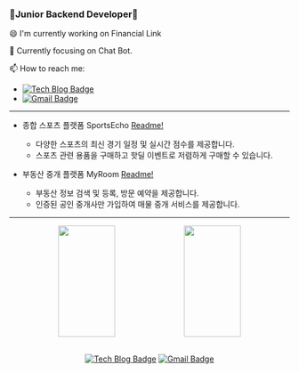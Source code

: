 <!--
**JungHyunMoon/JungHyunMoon** is a ✨ _special_ ✨ repository because its `README.md` (this file) appears on your GitHub profile.

Here are some ideas to get you started:

- 🔭 I’m currently working on ...
- 🌱 I’m currently learning ...
- 👯 I’m looking to collaborate on ...
- 🤔 I’m looking for help with ...
- 💬 Ask me about ...
- 📫 How to reach me: ...
- 😄 Pronouns: ...
- ⚡ Fun fact: ...
-->

### 🌱Junior Backend Developer🌱
😄 I'm currently working on Financial Link

🔭 Currently focusing on Chat Bot.

📫 How to reach me:

  - [![Tech Blog Badge](http://img.shields.io/badge/-Tech%20blog-black?style=flat-square&logo=velog&link=https://velog.io/@foqlzm12345/posts/)](https://velog.io/@foqlzm12345/posts/)
  - [![Gmail Badge](https://img.shields.io/badge/-Gmail-d14836?style=flat-square&logo=Gmail&logoColor=white&link=mailto:foqlzm12345@gmail.com)](mailto:foqlzm12345@gmail.com)

---

- 종합 스포츠 플랫폼 SportsEcho [Readme!](https://github.com/JungHyunMoon/EchoProject-BE)
  - 다양한 스포츠의 최신 경기 일정 및 실시간 점수를 제공합니다.
  - 스포츠 관련 용품을 구매하고 핫딜 이벤트로 저렴하게 구매할 수 있습니다.

- 부동산 중개 플랫폼 MyRoom [Readme!](https://github.com/JungHyunMoon/project_myroom)
  - 부동산 정보 검색 및 등록, 방문 예약을 제공합니다.
  - 인증된 공인 중개사만 가입하여 매물 중개 서비스를 제공합니다.

---


<div align=center>

  <div style="display: flex; justify-content: center; align-items: center;">
    <img src="https://github-readme-stats.vercel.app/api?username=JungHyunMoon&theme=dark&show_icons=true" style="width: 45%; height: 200px;" />
    <img src="https://github-readme-stats.vercel.app/api/top-langs/?username=JungHyunMoon" style="width: 45%; height: 200px;" />
  </div>

  <br>
  
  [![Tech Blog Badge](http://img.shields.io/badge/-Tech%20blog-black?style=flat-square&logo=velog&link=https://velog.io/@foqlzm12345/posts/)](https://velog.io/@foqlzm12345/posts/)
  [![Gmail Badge](https://img.shields.io/badge/-Gmail-d14836?style=flat-square&logo=Gmail&logoColor=white&link=mailto:foqlzm12345@gmail.com)](mailto:foqlzm12345@gmail.com)
</div>
